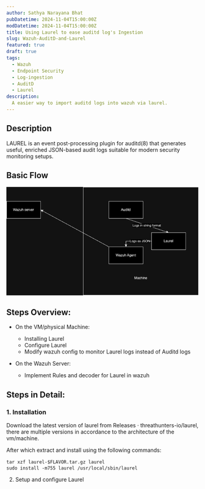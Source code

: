 ```yaml
---
author: Sathya Narayana Bhat
pubDatetime: 2024-11-04T15:00:00Z
modDatetime: 2024-11-04T15:00:00Z
title: Using Laurel to ease auditd log's Ingestion
slug: Wazuh-AuditD-and-Laurel
featured: true
draft: true
tags:
  - Wazuh
  - Endpoint Security
  - Log-ingestion
  - AuditD
  - Laurel
description:
  A easier way to import auditd logs into wazuh via laurel.
---
```

## Description
LAUREL is an event post-processing plugin for auditd(8) that generates useful, enriched JSON-based audit logs suitable for modern security monitoring setups.

## Basic Flow
![alt text](image.png)

## Steps Overview:
- On the VM/physical Machine:
  - Installing Laurel
  - Configure Laurel
  - Modify wazuh config to monitor Laurel logs instead of Auditd logs

- On the Wazuh Server:

  - Implement Rules and decoder for Laurel in wazuh

## Steps in Detail:
### 1. Installation
Download the latest version of laurel from Releases · threathunters-io/laurel, there are multiple versions in accordance to the architecture of the vm/machine.

After which extract and install using the following commands:

```shell
tar xzf laurel-$FLAVOR.tar.gz laurel
sudo install -m755 laurel /usr/local/sbin/laurel
```
2. Setup and configure Laurel
